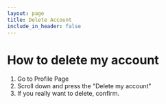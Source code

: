 ```yaml
---
layout: page
title: Delete Account
include_in_header: false
---
```


# How to delete my account

1. Go to Profile Page
2. Scroll down and press the "Delete my account"
3. If you really want to delete, confirm.
